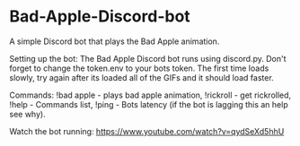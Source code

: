 # Bad-Apple-Discord-bot
A simple Discord bot that plays the Bad Apple animation.

Setting up the bot:
The Bad Apple Discord bot runs using discord.py. Don't forget to change the token.env to your bots token. The first time loads slowly, try again after its loaded all of the GIFs and it should load faster.         

Commands: 
!bad apple - plays bad apple animation, !rickroll - get rickrolled, !help - Commands list, !ping - Bots latency (if the bot is lagging this an help see why).

Watch the bot running:   https://www.youtube.com/watch?v=qydSeXd5hhU
